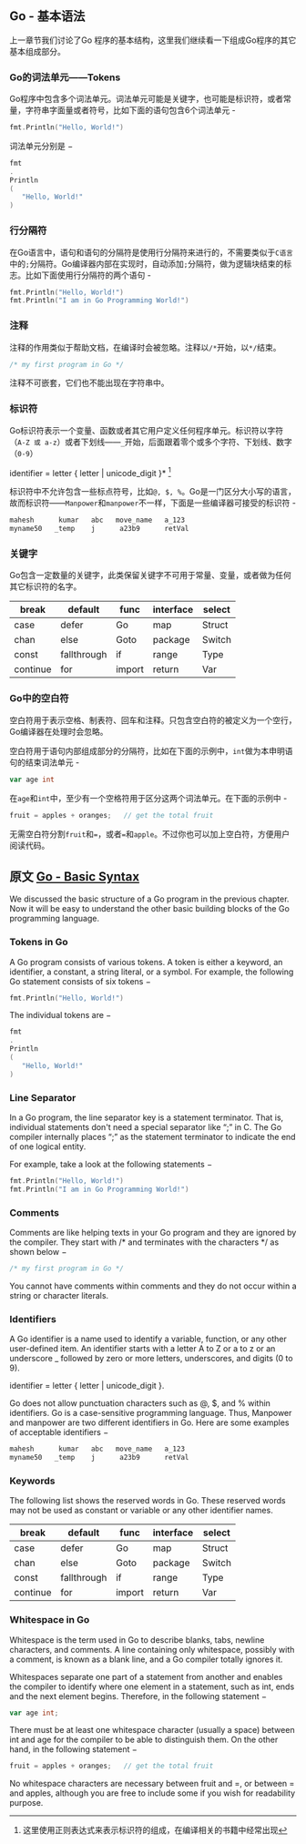 
## Go - 基本语法

上一章节我们讨论了Go 程序的基本结构，这里我们继续看一下组成Go程序的其它基本组成部分。

### Go的词法单元——Tokens

Go程序中包含多个词法单元。词法单元可能是关键字，也可能是标识符，或者常量，字符串字面量或者符号，比如下面的语句包含6个词法单元 - 

```go
fmt.Println("Hello, World!")
```

词法单元分别是 −

```go
fmt
.
Println
(
   "Hello, World!"
)
```

### 行分隔符

在Go语言中，语句和语句的分隔符是使用行分隔符来进行的，不需要类似于`C语言`中的`;`分隔符。Go编译器内部在实现时，自动添加`;`分隔符，做为逻辑块结束的标志。比如下面使用行分隔符的两个语句 - 
```go
fmt.Println("Hello, World!")
fmt.Println("I am in Go Programming World!")
```



### 注释
注释的作用类似于帮助文档，在编译时会被忽略。注释以`/*`开始，以`*/`结束。
```go
/* my first program in Go */
```
注释不可嵌套，它们也不能出现在字符串中。

### 标识符

Go标识符表示一个变量、函数或者其它用户定义任何程序单元。标识符以字符（`A-Z 或 a-z`）或者下划线——`_`开始，后面跟着零个或多个字符、下划线、数字（`0-9`）

identifier = letter { letter | unicode_digit }* [^1]

标识符中不允许包含一些标点符号，比如`@, $, %`。Go是一门区分大小写的语言，故而标识符——`Manpower`和`manpower`不一样，下面是一些编译器可接受的标识符 -
```go
mahesh      kumar   abc   move_name   a_123
myname50   _temp    j      a23b9      retVal
```
### 关键字

Go包含一定数量的关键字，此类保留关键字不可用于常量、变量，或者做为任何其它标识符的名字。

break	       | default      | 	func	   | interface    | 	select
------------   | -------------| ---------------| -------------| -------------|
case	       | 	defer	  | 	Go	       | 	map		  | Struct
chan	       | else	      | 	Goto	   |package	      |Switch
const	       |fallthrough   |	if	           |range	      |Type
continue	   |for	          |import	       |return	      |Var

### Go中的空白符

空白符用于表示空格、制表符、回车和注释。只包含空白符的被定义为一个空行，Go编译器在处理时会忽略。

空白符用于语句内部组成部分的分隔符，比如在下面的示例中，`int`做为本申明语句的结束词法单元 - 
```go
var age int
```
在`age`和`int`中，至少有一个空格符用于区分这两个词法单元。在下面的示例中 -
```go
fruit = apples + oranges;   // get the total fruit
```
无需空白符分割`fruit`和`=`，或者`=`和`apple`。不过你也可以加上空白符，方便用户阅读代码。

## 原文 [Go - Basic Syntax](tutorialspoint.com/go/go_basic_syntax.htm) 

We discussed the basic structure of a Go program in the previous chapter. Now it will be easy to understand the other basic building blocks of the Go programming language.

### Tokens in Go

A Go program consists of various tokens. A token is either a keyword, an identifier, a constant, a string literal, or a symbol. For example, the following Go statement consists of six tokens −

```go
fmt.Println("Hello, World!")
```
The individual tokens are −
```go
fmt
.
Println
(
   "Hello, World!"
)
```
### Line Separator

In a Go program, the line separator key is a statement terminator. That is, individual statements don't need a special separator like “;” in C. The Go compiler internally places “;” as the statement terminator to indicate the end of one logical entity.

For example, take a look at the following statements −
```go
fmt.Println("Hello, World!")
fmt.Println("I am in Go Programming World!")
```
### Comments

Comments are like helping texts in your Go program and they are ignored by the compiler. They start with /* and terminates with the characters */ as shown below −
```go
/* my first program in Go */
```
You cannot have comments within comments and they do not occur within a string or character literals.

### Identifiers

A Go identifier is a name used to identify a variable, function, or any other user-defined item. An identifier starts with a letter A to Z or a to z or an underscore _ followed by zero or more letters, underscores, and digits (0 to 9).

identifier = letter { letter | unicode_digit }.

Go does not allow punctuation characters such as @, $, and % within identifiers. Go is a case-sensitive programming language. Thus, Manpower and manpower are two different identifiers in Go. Here are some examples of acceptable identifiers −
```go
mahesh      kumar   abc   move_name   a_123
myname50   _temp    j      a23b9      retVal
```
### Keywords

The following list shows the reserved words in Go. These reserved words may not be used as constant or variable or any other identifier names.



break	       | default      | 	func	   | interface    | 	select
------------   | -------------| ---------------| -------------| -------------|
case	       | 	defer	  | 	Go	       | 	map		  | Struct
chan	       | else	      | 	Goto	   |package	      |Switch
const	       |fallthrough   |	if	           |range	      |Type
continue	   |for	          |import	       |return	      |Var

### Whitespace in Go

Whitespace is the term used in Go to describe blanks, tabs, newline characters, and comments. A line containing only whitespace, possibly with a comment, is known as a blank line, and a Go compiler totally ignores it.

Whitespaces separate one part of a statement from another and enables the compiler to identify where one element in a statement, such as int, ends and the next element begins. Therefore, in the following statement −
```go
var age int;
```
There must be at least one whitespace character (usually a space) between int and age for the compiler to be able to distinguish them. On the other hand, in the following statement −
```go
fruit = apples + oranges;   // get the total fruit
```
No whitespace characters are necessary between fruit and =, or between = and apples, although you are free to include some if you wish for readability purpose.


[^1]: 这里使用正则表达式来表示标识符的组成，在编译相关的书籍中经常出现